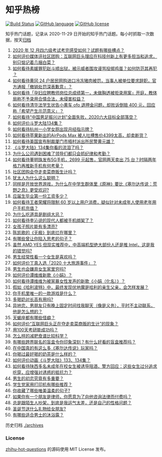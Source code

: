 # 知乎热榜
[![Build Status](https://github.com/ToWeLong/zhihu-hot-questions/workflows/CI/badge.svg)](https://github.com/ToWeLong/zhihu-hot-questions/actions)
[![GitHub language](https://img.shields.io/badge/language-golang-orange.svg)](https://golang.org/)
[![GitHub license](https://img.shields.io/github/license/ToWeLong/zhihu-hot-questions)](https://github.com/ToWeLong/zhihu-hot-questions/blob/main/LICENSE)

知乎热门话题，记录从 2020-11-29 日开始的知乎热门话题。每小时抓取一次数据，按天[归档](./archives)

<!-- BEGIN -->

1. [2020 年 12 月四六级考试考完感受如何？试题有哪些槽点？](https://www.zhihu.com/question/434463391)
1. [如何评价媒体评社区团购：互联网巨头理应在科技创新上有更多担当和追求，别只惦记着几捆白菜？](https://www.zhihu.com/question/434417447)
1. [如何看待素媛罪犯赵斗顺出狱，被示威者围攻谩骂投掷鸡蛋？如何防范其再犯 ？](https://www.zhihu.com/question/434463282)
1. [如何看待黄冈 24 户居民网购进口冷冻猪肉被罚，当事人被单位要求辞职，官方通报「撤销处罚深表歉意」？](https://www.zhihu.com/question/434428147)
1. [如何看待「孕妇应聘教师岗位总成绩第一，未做胸透被拒录用案」开庭，教体局称不予录用合情合法，未侵害权益？](https://www.zhihu.com/question/434376977)
1. [如何看待清华法学生状告小黄车 ofo 退押金问题，却败诉倒赔 400 元，回应称「希望产生示范意义」？](https://www.zhihu.com/question/434207689)
1. [如何看待“中国男足振兴计划”全面失败，2020六大目标全部落空？](https://www.zhihu.com/question/434286196)
1. [如何评价斗罗大陆134集？](https://www.zhihu.com/question/433566197)
1. [如何看待杭州一小学女厕出现月经指示牌？](https://www.zhihu.com/question/434355875)
1. [如何看待苹果新出的AirPods Max 被人吐槽售价4399太高，却卖断货？](https://www.zhihu.com/question/433995186)
1. [如何看待美国宣布制裁厦门市梧村派出所民警黄元雄？](https://www.zhihu.com/question/434376954)
1. [《斗罗大陆》134集你看的流泪了吗？](https://www.zhihu.com/question/434465046)
1. [为什么公司遇到困难了领导们都只会抓纪律和考勤？](https://www.zhihu.com/question/432303634)
1. [如何看待董明珠发布5G手机，2699 元起售，官网两天卖出 75 台？时隔两年格力再推新手机有何考量？](https://www.zhihu.com/question/434021475)
1. [社区团购会夺走卖菜商贩生计吗？](https://www.zhihu.com/question/432629894)
1. [犹太人为什么这么聪明？](https://www.zhihu.com/question/19597316)
1. [同样是开放世界游戏，为什么在中学生群体里《原神》要比《塞尔达传说：荒野之息》更受欢迎?](https://www.zhihu.com/question/431797416)
1. [应届生毕业第一份工资多少？](https://www.zhihu.com/question/344657217)
1. [如何看待王者荣耀将限制 60 岁以上用户消费，疑似针对未成年人使用老年用户手机充值？](https://www.zhihu.com/question/434375221)
1. [为什么吃道具是剧组大忌？](https://www.zhihu.com/question/47907880)
1. [如何看待李沁说的现代人都被手机绑架了？](https://www.zhihu.com/question/434357103)
1. [女孩子照片能有多漂亮?](https://www.zhihu.com/question/326533306)
1. [陈凯歌的《无极》到底烂在哪里？](https://www.zhihu.com/question/20702665)
1. [有哪些曾让你陷入思考的句子？](https://www.zhihu.com/question/338870824)
1. [虽然 AMD YES 但现实推荐中，中高端机型绝大部份人还是推 Intel，这是我的错觉吗?](https://www.zhihu.com/question/433988855)
1. [男生经常性看一个女生是喜欢吗？](https://www.zhihu.com/question/430158905)
1. [如何评价丁真入选「2020 十大旅游事件」？](https://www.zhihu.com/question/432865302)
1. [男生也会嫌弃女生家里穷吗?](https://www.zhihu.com/question/372689929)
1. [如何评价谭维维新歌《小娟》？](https://www.zhihu.com/question/434380461)
1. [如何看待谭维维为被家暴女性发声的新歌《小娟（化名）》？](https://www.zhihu.com/question/434386197)
1. [假如《哈利波特》中，最终发现伏地魔是哈利的亲生父亲，会怎样发展？](https://www.zhihu.com/question/433010436)
1. [你手机里唯一的一款游戏是什么？](https://www.zhihu.com/question/430068341)
1. [多喝奶对长高有用吗?](https://www.zhihu.com/question/426002620)
1. [异地恋，男朋友只有晚上固定时间找我聊天（像是义务），平时不主动联系，他是怎么想的？](https://www.zhihu.com/question/41944606)
1. [天蝎座都有哪些怪癖？](https://www.zhihu.com/question/343302007)
1. [如何评价“互联网巨头正在夺走卖菜商贩的生计”的现象？](https://www.zhihu.com/question/432719229)
1. [用100天考研能成功吗？](https://www.zhihu.com/question/65183564)
1. [怎么样的减肥食谱比较科学？](https://www.zhihu.com/question/19907598)
1. [有哪些跨界联名的盲盒令你印象深刻？有什么好看的盲盒推荐吗？](https://www.zhihu.com/question/433766324)
1. [在中国真的有这么多《塞尔达传说》玩家吗？](https://www.zhihu.com/question/421992424)
1. [你喝过最好喝的奶茶是什么样的？](https://www.zhihu.com/question/324665833)
1. [如何评价动画《斗罗大陆》133、134集？](https://www.zhihu.com/question/434341300)
1. [如何看待陕西多名未成年在校女生被诱导陪酒，警方回应：这些女生过分追求吃穿，应增强对诱惑的抵抗力？](https://www.zhihu.com/question/434326701)
1. [男生的初恋究竟有多重要？](https://www.zhihu.com/question/284422641)
1. [学生党家用打印机有哪些推荐？](https://www.zhihu.com/question/265997721)
1. [你收藏了哪些唯美温柔的句子?](https://www.zhihu.com/question/431471827)
1. [如果你有一个朋友是律师，你愿意为了向他咨询法律而付费吗？](https://www.zhihu.com/question/427198016)
1. [总是跟陌生人吵架，到底是我运气太差，还是自己的性格问题？](https://www.zhihu.com/question/65305237)
1. [圣诞节送什么礼物给女朋友?](https://www.zhihu.com/question/361215733)
1. [有哪些适合男士的沐浴露？](https://www.zhihu.com/question/20176448)

<!-- END -->

历史归档 [./archives](./archives)


### License
[zhihu-hot-questions](https://github.com/towelong/zhihu-hot-questions) 的源码使用 MIT License 发布。